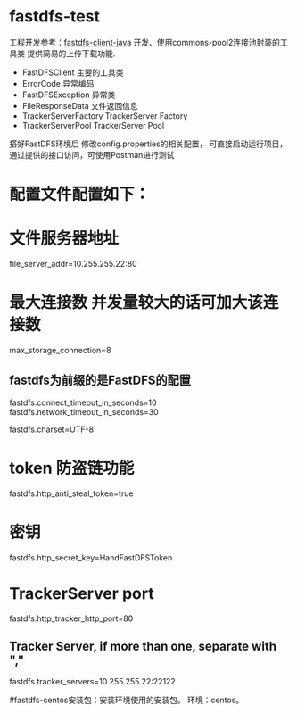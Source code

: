 # fastdfs-test

工程开发参考：[fastdfs-client-java](https://github.com/happyfish100/fastdfs-client-java)
开发、使用commons-pool2连接池封装的工具类
提供简易的上传下载功能.

* FastDFSClient 主要的工具类
* ErrorCode 异常编码
* FastDFSException 异常类
* FileResponseData 文件返回信息
* TrackerServerFactory TrackerServer Factory
* TrackerServerPool TrackerServer Pool

搭好FastDFS环境后
修改config.properties的相关配置，
可直接启动运行项目，通过提供的接口访问，可使用Postman进行测试

# 配置文件配置如下：

# 文件服务器地址
file_server_addr=10.255.255.22:80
# 最大连接数 并发量较大的话可加大该连接数
max_storage_connection=8

## fastdfs为前缀的是FastDFS的配置
fastdfs.connect_timeout_in_seconds=10
fastdfs.network_timeout_in_seconds=30

fastdfs.charset=UTF-8

# token 防盗链功能
fastdfs.http_anti_steal_token=true
# 密钥
fastdfs.http_secret_key=HandFastDFSToken

# TrackerServer port
fastdfs.http_tracker_http_port=80

## Tracker Server, if more than one, separate with ","

fastdfs.tracker_servers=10.255.255.22:22122


#fastdfs-centos安装包：安装环境使用的安装包。
环境：centos。
